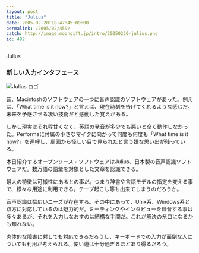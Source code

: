 ```yaml
---
layout: post
title: "Julius"
date: 2005-02-20T18:47:45+09:00
permalink: /2005/02/459/
catch: http://image.moongift.jp/intro/20050220-julius.png
id: 482
---
```

Julius  
<!--more-->

### 新しい入力インタフェース
  

![Julius ロゴ](http://image.moongift.jp/intro/20050220-julius.png "Julius ロゴ")

  

昔、Macintoshのソフトウェアの一つに音声認識のソフトウェアがあった。例えば、「What time is it now?」と言えば、現在時刻を告げてくれるような感じだ。未来を予感させる凄い技術だと感動した覚えがある。

  

しかし現実はそれ程甘くなく、英語の発音が多少でも悪いと全く動作しなかった。Performaに付属の小さなマイクに向かって何度も何度も「What time is it now?」を連呼し、周囲から怪しい目で見られたと言う嫌な思い出が残っている。

  

本日紹介するオープンソース・ソフトウェアはJulius、日本製の音声認識ソフトウェアだ。数万語の語彙を対象とした文章を認識できる。

  

最大の特徴は可搬性にあるとの事だ。つまり辞書や言語モデルの指定を変える事で、様々な用途に利用できる。テープ起こし等も出来てしまうのだろうか。

  

音声認識は幅広いニーズが存在する。その中にあって、Unix系、Windows系と双方に対応しているのは魅力的だ。ミーティングやインタビューを録音する事は多々あるが、それを入力しなおすのは結構な手間だ。これが解決の糸口になるかも知れない。

  

肉体的な障害に対しても対応できるだろうし、キーボードでの入力が面倒な人についても利用が考えられる。使い道は十分過ぎるほどあり得るだろう。

